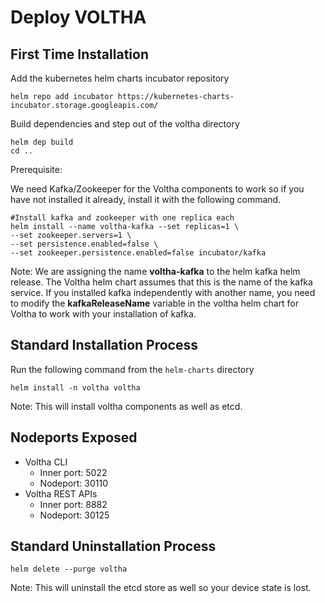 # Deploy VOLTHA

## First Time Installation

Add the kubernetes helm charts incubator repository

```shell
helm repo add incubator https://kubernetes-charts-incubator.storage.googleapis.com/
```

Build dependencies and step out of the voltha directory
```shell
helm dep build
cd ..
```

Prerequisite:

We need Kafka/Zookeeper for the Voltha components to work so if you have not installed it already, install it with the following command.

```shell
#Install kafka and zookeeper with one replica each
helm install --name voltha-kafka --set replicas=1 \
--set zookeeper.servers=1 \
--set persistence.enabled=false \
--set zookeeper.persistence.enabled=false incubator/kafka
```
Note: We are assigning the name **voltha-kafka** to the helm kafka helm release. The Voltha helm chart assumes that this is the name of the kafka service. If you installed kafka independently with another name, you need to modify the **kafkaReleaseName** variable in the voltha helm chart for Voltha to work with your installation of kafka.

## Standard Installation Process

Run the following command from the `helm-charts` directory
```shell
helm install -n voltha voltha
```

Note: This will install voltha components as well as etcd.

## Nodeports Exposed

* Voltha CLI
    * Inner port: 5022
    * Nodeport: 30110
* Voltha REST APIs
    * Inner port: 8882
    * Nodeport: 30125


## Standard Uninstallation Process

```shell
helm delete --purge voltha
```

Note: This will uninstall the etcd store as well so your device state is lost.
